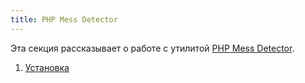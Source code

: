 ```yaml
---
title: PHP Mess Detector
---
```


Эта секция рассказывает о работе с утилитой 
[PHP Mess Detector](https://phpmd.org/).

1. [Установка](install)


  [site]: https://phpmd.org/